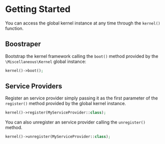 # Getting Started
You can access the global kernel instance at any time through the `kernel()` function.

## Boostraper
Bootstrap the kernel framework calling the `boot()` method provided by the `\Miscellaneous\Kernel` global instance:

```php
kernel()->boot();
```

## Service Providers
Register an service provider simply passing it as the first parameter of the `register()` method provided by the global kernel instance.

```php
kernel()->register(MyServiceProvider::class);
```

You can also unregister an service provider calling the `unregister()` method.

```php
kernel()->unregister(MyServiceProvider::class);
```